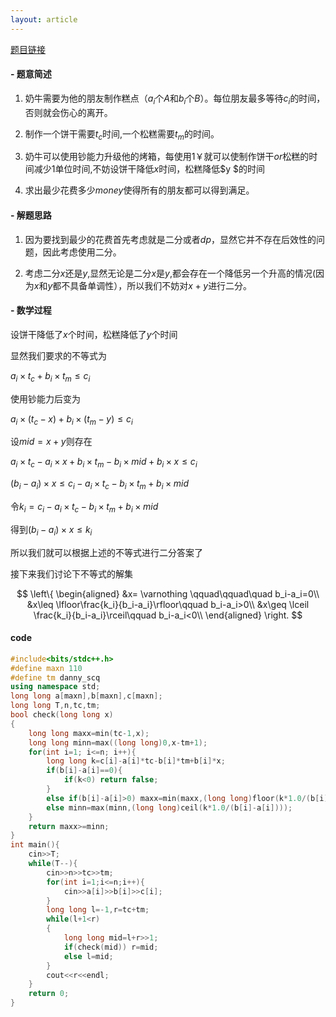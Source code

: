 ```yaml
---
layout: article
---
```


[题目链接](https://www.luogu.com.cn/problem/P9124)
#### - 题意简述

1. 奶牛需要为他的朋友制作糕点（$a_i$个$A$和$b_i$个$B$）。每位朋友最多等待$c_i$的时间，否则就会伤心的离开。

2. 制作一个饼干需要$t_c$时间,一个松糕需要$t_m$的时间。

3. 奶牛可以使用钞能力升级他的烤箱，每使用$1￥$就可以使制作饼干$or$松糕的时间减少$1$单位时间,不妨设饼干降低$x$时间，松糕降低$y
$的时间
4. 求出最少花费多少$money$使得所有的朋友都可以得到满足。
#### - 解题思路

1. 因为要找到最少的花费首先考虑就是二分或者$dp$，显然它并不存在后效性的问题，因此考虑使用二分。

2. 考虑二分$x$还是$y$,显然无论是二分$x$是$y$,都会存在一个降低另一个升高的情况(因为$x$和$y$都不具备单调性），所以我们不妨对$x+y$进行二分。

#### - 数学过程

设饼干降低了$x$个时间，松糕降低了$y$个时间

显然我们要求的不等式为

 $a_i \times t_c +b_i \times t_m \leq c_i$

 使用钞能力后变为
 
 $a_i \times (t_c-x) +b_i \times (t_m-y) \leq c_i$
 
 设$mid=x+y$则存在
 
 $a_i\times t_c-a_i\times x+b_i\times t_m-b_i\times mid+b_i \times x\leq c_i$
 
 $(b_i-a_i)\times x\leq c_i-a_i\times t_c-b_i\times t_m+b_i\times mid$

 令$k_i=c_i-a_i\times t_c-b_i\times t_m+b_i\times mid$
 
 得到$(b_i-a_i)\times x \leq k_i$
 
 所以我们就可以根据上述的不等式进行二分答案了
 
 接下来我们讨论下不等式的解集
 
 $$
 \left\{
 \begin{aligned}
 &x= \varnothing  \qquad\qquad\quad  b_i-a_i=0\\ 
 &x\leq  \lfloor\frac{k_i}{b_i-a_i}\rfloor\qquad b_i-a_i>0\\
 &x\geq \lceil \frac{k_i}{b_i-a_i}\rceil\qquad  b_i-a_i<0\\
 \end{aligned}
 \right.
 $$
 
#### code

```cpp
#include<bits/stdc++.h>
#define maxn 110
#define tm danny_scq
using namespace std;
long long a[maxn],b[maxn],c[maxn];
long long T,n,tc,tm;
bool check(long long x)
{
	long long maxx=min(tc-1,x);
	long long minn=max((long long)0,x-tm+1);
	for(int i=1; i<=n; i++){
		long long k=c[i]-a[i]*tc-b[i]*tm+b[i]*x;
		if(b[i]-a[i]==0){	
			if(k<0) return false;
		}
		else if(b[i]-a[i]>0) maxx=min(maxx,(long long)floor(k*1.0/(b[i]-a[i])));
		else minn=max(minn,(long long)ceil(k*1.0/(b[i]-a[i])));
	}
	return maxx>=minn;
}
int main(){
	cin>>T;
	while(T--){
		cin>>n>>tc>>tm;
		for(int i=1;i<=n;i++){
			cin>>a[i]>>b[i]>>c[i];
		}
		long long l=-1,r=tc+tm;
		while(l+1<r)
		{
			long long mid=l+r>>1;
			if(check(mid)) r=mid;
			else l=mid;
		}
		cout<<r<<endl;
	}
	return 0;
}
```

 